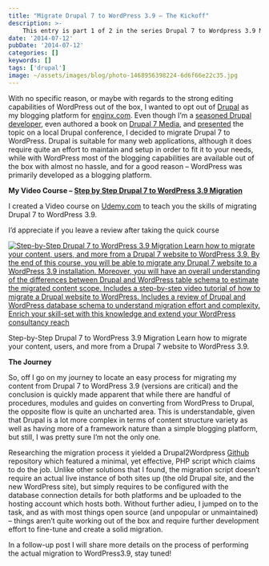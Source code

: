 ```yaml
---
title: "Migrate Drupal 7 to WordPress 3.9 – The Kickoff"
description: >-
    This entry is part 1 of 2 in the series Drupal 7 to Wordpress 3.9 Migration
date: '2014-07-12'
pubDate: '2014-07-12'
categories: []
keywords: []
tags: ['drupal']
image: ~/assets/images/blog/photo-1468956398224-6d6f66e22c35.jpg
---
```


With no specific reason, or maybe with regards to the strong editing capabilities of WordPress out of the box, I wanted to opt out of  [Drupal](http://www.drupal.org/)  as my blogging platform for  [enginx.com](http://enginx.com/blog/migrate-drupal-7-to-wordpress-3-9-kickoff/enginx.com). Even though I’m a  [seasoned Drupal developer](https://drupal.org/user/1315712), even authored a book on  [Drupal 7 Media](http://enginx.com/blog/writing-drupal-7-media/), and  [presented](http://enginx.com/blog/media-drupal-7-presenting-it-drupal-camp-israel-2013/)  the topic on a local Drupal conference, I decided to migrate Drupal 7 to WordPress. Drupal is suitable for many web applications, although it does require quite an effort to maintain and setup in order to fit it to your needs, while with WordPress most of the blogging capabilities are available out of the box with almost no hassle, and for a good reason – WordPress was primarily developed as a blogging platform.

**My Video Course –  [Step by Step Drupal 7 to WordPress 3.9 Migration](https://www.udemy.com/step-by-step-drupal-7-to-wordpress-39-migration/)**

I created a Video course on  [Udemy.com](http://www.udemy.com/ "Udemy") to teach you the skills of migrating Drupal 7 to WordPress 3.9.

I’d appreciate if you leave a review after taking the quick course

[![Step-by-Step Drupal 7 to WordPress 3.9 Migration Learn how to migrate your content, users, and more from a Drupal 7 website to WordPress 3.9. By the end of this course, you will be able to migrate any Drupal 7 website to a WordPress 3.9 installation. Moreover, you will have an overall understanding of the differences between Drupal and WordPress table schema to estimate the migrated content scope. Includes a step-by-step video tutorial of how to migrate a Drupal website to WordPress. Includes a review of Drupal and WordPress database schema to understand migration effort and complexity. Enrich your skill-set with this knowledge and extend your WordPress consultancy reach](https://web.archive.org/web/20141214030451im_/http://enginx.com/wp-content/uploads/2014/07/Drupal7MigrationToWordpress.png)](https://www.udemy.com/step-by-step-drupal-7-to-wordpress-39-migration/)

Step-by-Step Drupal 7 to WordPress 3.9 Migration Learn how to migrate your content, users, and more from a Drupal 7 website to WordPress 3.9.

**The Journey**

So, off I go on my journey to locate an easy process for migrating my content from Drupal 7 to WordPress 3.9 (versions are critical) and the conclusion is quickly made apparent that while there are handful of procedures, modules and guides on converting from WordPress to Drupal, the opposite flow is quite an uncharted area. This is understandable, given that Drupal is a lot more complex in terms of content structure variety as well as having more of a framework nature than a simple blogging platform, but still, I was pretty sure I’m not the only one.

Researching the migration process it yielded a Drupal2Wordpress  [Github](http://www.github.com/)  repository which featured a minimal, yet effective, PHP script which claims to do the job. Unlike other solutions that I found, the migration script doesn’t require an actual live instance of both sites up (the old Drupal site, and the new WordPress site), but simply requires to be configured with the database connection details for both platforms and be uploaded to the hosting account which hosts both. Without further adieu, I jumped on to the task, and as with most things open source (and unpopular or unmaintained) – things aren’t quite working out of the box and require further development effort to fine-tune and create a solid migration.

In a follow-up post I will share more details on the process of performing the actual migration to WordPress3.9, stay tuned!

